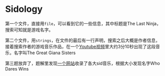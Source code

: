 # Sidology

第一个文件，直接用`file`，可以看到它的一些信息，其中标题是The Last Ninja，搜索可知就是游戏名字。

第二个文件，用`strings`，在文件的最后有一行声明，搜索之后大概是作者信息，接着搜索作者的游戏音乐作品，在一个[Youtube视频](https://www.youtube.com/watch?v=Owd13zkueUY)里大约3分10秒出现了这段音乐，名字叫The Great Giana Sisters

第三题放弃了，题解里发现[一个网站](http://artscene.textfiles.com/music/c64/HVSC/GAMES/S-Z/)收录了各大sid音乐，根据大小发现名字Who Dares Wins
